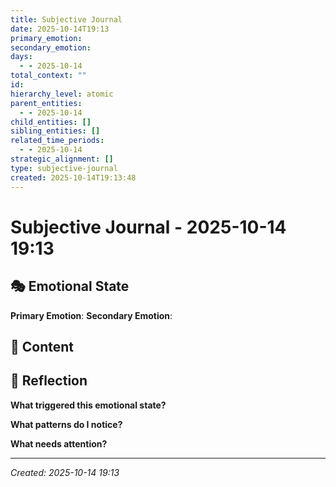 ```yaml
---
title: Subjective Journal
date: 2025-10-14T19:13
primary_emotion:
secondary_emotion:
days:
  - - 2025-10-14
total_context: ""
id:
hierarchy_level: atomic
parent_entities:
  - - 2025-10-14
child_entities: []
sibling_entities: []
related_time_periods:
  - - 2025-10-14
strategic_alignment: []
type: subjective-journal
created: 2025-10-14T19:13:48
---
```

# Subjective Journal - 2025-10-14 19:13

## 🎭 Emotional State

**Primary Emotion**: 
**Secondary Emotion**: 

## 💭 Content

## 🧠 Reflection

**What triggered this emotional state?**

**What patterns do I notice?**

**What needs attention?**

---

*Created: 2025-10-14 19:13*
